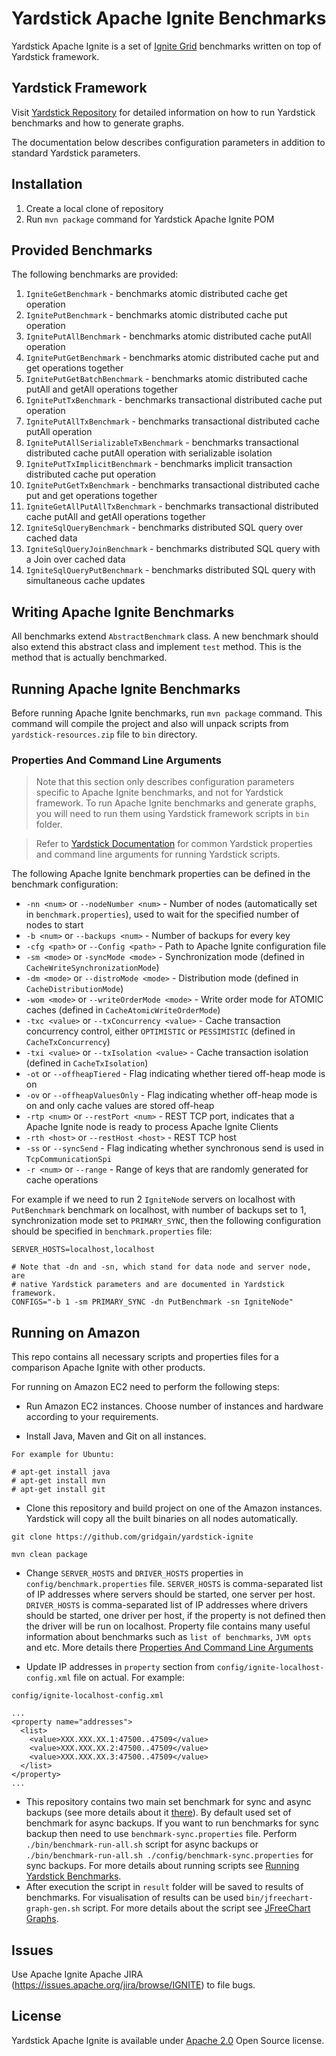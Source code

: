 <!--
  Licensed to the Apache Software Foundation (ASF) under one or more
  contributor license agreements.  See the NOTICE file distributed with
  this work for additional information regarding copyright ownership.
  The ASF licenses this file to You under the Apache License, Version 2.0
  (the "License"); you may not use this file except in compliance with
  the License.  You may obtain a copy of the License at

       http://www.apache.org/licenses/LICENSE-2.0

  Unless required by applicable law or agreed to in writing, software
  distributed under the License is distributed on an "AS IS" BASIS,
  WITHOUT WARRANTIES OR CONDITIONS OF ANY KIND, either express or implied.
  See the License for the specific language governing permissions and
  limitations under the License.
-->

# Yardstick Apache Ignite Benchmarks
Yardstick Apache Ignite is a set of <a href="http://ignite.incubator.apache.org/">Ignite Grid</a> benchmarks written on top of Yardstick framework.

## Yardstick Framework
Visit <a href="https://github.com/gridgain/yardstick" target="_blank">Yardstick Repository</a> for detailed information on how to run Yardstick benchmarks and how to generate graphs.

The documentation below describes configuration parameters in addition to standard Yardstick parameters.

## Installation
1. Create a local clone of repository
2. Run `mvn package` command for Yardstick Apache Ignite POM

## Provided Benchmarks
The following benchmarks are provided:

1. `IgniteGetBenchmark` - benchmarks atomic distributed cache get operation
2. `IgnitePutBenchmark` - benchmarks atomic distributed cache put operation
3. `IgnitePutAllBenchmark` - benchmarks atomic distributed cache putAll operation
4. `IgnitePutGetBenchmark` - benchmarks atomic distributed cache put and get operations together
5. `IgnitePutGetBatchBenchmark` - benchmarks atomic distributed cache putAll and getAll operations together
6. `IgnitePutTxBenchmark` - benchmarks transactional distributed cache put operation
7. `IgnitePutAllTxBenchmark` - benchmarks transactional distributed cache putAll operation
8. `IgnitePutAllSerializableTxBenchmark` - benchmarks transactional distributed cache putAll operation with serializable isolation  
9. `IgnitePutTxImplicitBenchmark` - benchmarks implicit transaction distributed cache put operation
10. `IgnitePutGetTxBenchmark` - benchmarks transactional distributed cache put and get operations together
11. `IgniteGetAllPutAllTxBenchmark` - benchmarks transactional distributed cache putAll and getAll operations together
12. `IgniteSqlQueryBenchmark` - benchmarks distributed SQL query over cached data
13. `IgniteSqlQueryJoinBenchmark` - benchmarks distributed SQL query with a Join over cached data
14. `IgniteSqlQueryPutBenchmark` - benchmarks distributed SQL query with simultaneous cache updates

## Writing Apache Ignite Benchmarks
All benchmarks extend `AbstractBenchmark` class. A new benchmark should also extend this abstract class and implement `test` method. This is the method that is actually benchmarked.

## Running Apache Ignite Benchmarks
Before running Apache Ignite benchmarks, run `mvn package` command. This command will compile the project and also will unpack scripts from `yardstick-resources.zip` file to `bin` directory.

### Properties And Command Line Arguments
> Note that this section only describes configuration parameters specific to Apache Ignite benchmarks, and not for Yardstick framework. To run Apache Ignite benchmarks and generate graphs, you will need to run them using Yardstick framework scripts in `bin` folder.

> Refer to [Yardstick Documentation](https://github.com/gridgain/yardstick) for common Yardstick properties and command line arguments for running Yardstick scripts.

The following Apache Ignite benchmark properties can be defined in the benchmark configuration:

* `-nn <num>` or `--nodeNumber <num>` - Number of nodes (automatically set in `benchmark.properties`), used to wait for the specified number of nodes to start
* `-b <num>` or `--backups <num>` - Number of backups for every key
* `-cfg <path>` or `--Config <path>` - Path to Apache Ignite configuration file
* `-sm <mode>` or `-syncMode <mode>` - Synchronization mode (defined in `CacheWriteSynchronizationMode`)
* `-dm <mode>` or `--distroMode <mode>` - Distribution mode (defined in `CacheDistributionMode`)
* `-wom <mode>` or `--writeOrderMode <mode>` - Write order mode for ATOMIC caches (defined in `CacheAtomicWriteOrderMode`)
* `-txc <value>` or `--txConcurrency <value>` - Cache transaction concurrency control, either `OPTIMISTIC` or `PESSIMISTIC` (defined in `CacheTxConcurrency`)
* `-txi <value>` or `--txIsolation <value>` - Cache transaction isolation (defined in `CacheTxIsolation`)
* `-ot` or `--offheapTiered` - Flag indicating whether tiered off-heap mode is on
* `-ov` or `--offheapValuesOnly` - Flag indicating whether off-heap mode is on and only cache values are stored off-heap
* `-rtp <num>`  or `--restPort <num>` - REST TCP port, indicates that a Apache Ignite node is ready to process Apache Ignite Clients
* `-rth <host>` or `--restHost <host>` - REST TCP host
* `-ss` or `--syncSend` - Flag indicating whether synchronous send is used in `TcpCommunicationSpi`
* `-r <num>` or `--range` - Range of keys that are randomly generated for cache operations

For example if we need to run 2 `IgniteNode` servers on localhost with `PutBenchmark` benchmark on localhost, with number of backups set to 1, synchronization mode set to `PRIMARY_SYNC`, then the following configuration should be specified in `benchmark.properties` file:

```
SERVER_HOSTS=localhost,localhost
    
# Note that -dn and -sn, which stand for data node and server node, are 
# native Yardstick parameters and are documented in Yardstick framework.
CONFIGS="-b 1 -sm PRIMARY_SYNC -dn PutBenchmark -sn IgniteNode"
```

## Running on Amazon

This repo contains all necessary scripts and properties files for a comparison Apache Ignite with other products.

For running on Amazon EC2 need to perform the following steps:

* Run Amazon EC2 instances. Choose number of instances and hardware according to your requirements.

* Install Java, Maven and Git on all instances.

```
For example for Ubuntu:

# apt-get install java
# apt-get install mvn
# apt-get install git
```

* Clone this repository and build project on one of the Amazon instances. Yardstick will copy all the built binaries on all nodes automatically.

```
git clone https://github.com/gridgain/yardstick-ignite

mvn clean package
```

* Change `SERVER_HOSTS` and `DRIVER_HOSTS` properties in `config/benchmark.properties` file. 
`SERVER_HOSTS` is comma-separated list of IP addresses where servers should be started, one server per host. 
`DRIVER_HOSTS` is comma-separated list of IP addresses where drivers should be started, one driver per host, if the 
property is not defined then the driver will be run on localhost.
Property file contains many useful information about benchmarks such as `list of benchmarks`, `JVM opts` and etc. More details there
[Properties And Command Line Arguments](https://github.com/gridgain/yardstick#properties-and-command-line-arguments)

* Update IP addresses in `property` section from 
`config/ignite-localhost-config.xml` file on actual. For example:

```
config/ignite-localhost-config.xml

...
<property name="addresses">
  <list>
    <value>XXX.XXX.XX.1:47500..47509</value>
    <value>XXX.XXX.XX.2:47500..47509</value>
    <value>XXX.XXX.XX.3:47500..47509</value>
  </list>
</property>
...
```

* This repository contains two main set benchmark for sync and async backups (see more details about it [there](https://apacheignite.readme.io/docs/primary-and-backup-copies#section-synchronous-and-asynchronous-backups)). 
 By default used set of benchmark for async backups. If you want to run benchmarks for sync backup then need to use 
 `benchmark-sync.properties` file. Perform `./bin/benchmark-run-all.sh` script for async backups or `./bin/benchmark-run-all.sh ./config/benchmark-sync.properties` for sync backups. 
For more details about running scripts see [Running Yardstick Benchmarks](https://github.com/gridgain/yardstick#running-yardstick-benchmarks).
* After execution the script in `result` folder will be saved to results of benchmarks. For visualisation of results can be used `bin/jfreechart-graph-gen.sh` script. 
For more details about the script see [JFreeChart Graphs](https://github.com/gridgain/yardstick#jfreechart-graphs).

## Issues
Use Apache Ignite Apache JIRA (https://issues.apache.org/jira/browse/IGNITE) to file bugs.

## License
Yardstick Apache Ignite is available under [Apache 2.0](http://www.apache.org/licenses/LICENSE-2.0.html) Open Source license.
